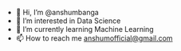 - 👋 Hi, I’m @anshumbanga
- 👀 I’m interested in Data Science
- 🌱 I’m currently learning Machine Learning
- 📫 How to reach me anshumofficial@gmail.com

<!---
**Read Me: Anshum Banga - Aspiring Data Scientist**

🚀 Data Analyst with a passion for Machine Learning. Committed to evolving into a Data Scientist.
Eager to collaborate and learn. Reach out at anshumofficial@gmail.com Let's dive into the world of data together! 📊🤖 #DataScience #MachineLearning #Analytics
--->
